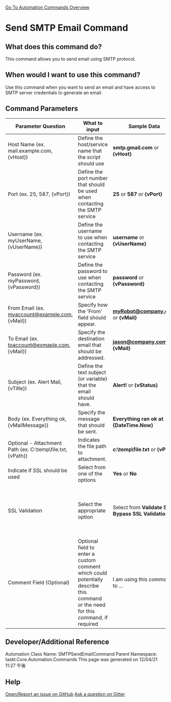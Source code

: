 <!--TITLE: Send SMTP Email Command -->
<!-- SUBTITLE: a command in the Misc Commands group. -->
[Go To Automation Commands Overview](/automation-commands.md)


# Send SMTP Email Command


## What does this command do?
This command allows you to send email using SMTP protocol.


## When would I want to use this command?
Use this command when you want to send an email and have access to SMTP server credentials to generate an email.


## Command Parameters
| Parameter Question   	| What to input  	|  Sample Data 	| Remarks  	|
| ---                    | ---               | ---           | ---       |
|Host Name (ex. mail.example.com, {vHost})|Define the host/service name that the script should use|**smtp.gmail.com** or **{vHost}**||
|Port (ex. 25, 587, {vPort})|Define the port number that should be used when contacting the SMTP service|**25** or **587** or **{vPort}**||
|Username (ex. myUserName, {vUserName})|Define the username to use when contacting the SMTP service|**username** or **{vUserName}**||
|Password (ex. myPassword, {vPassword})|Define the password to use when contacting the SMTP service|**password** or **{vPassword}**||
|From Email (ex. myaccount@example.com, {vMail})|Specify how the 'From' field should appear.|**myRobot@company.com** or **{vMail}**||
|To Email (ex. toaccount@exmaple.com, {vMail})|Specify the destination email that should be addressed.|**jason@company.com** or **{vMail}**||
|Subject (ex. Alert Mail, {vTitle})|Define the text subject (or variable) that the email should have.|**Alert!** or **{vStatus}**||
|Body (ex. Everything ok, {vMailMessage})|Specify the message that should be sent.|**Everything ran ok at {DateTime.Now}**||
|Optional - Attachment Path (ex. C:\temp\file.txt, {vPath})|Indicates the file path to attachment.|**c:\temp\file.txt** or **{vPath}**||
|Indicate if SSL should be used|Select from one of the options|**Yes** or **No**||
|SSL Validation|Select the appropriate option|Select from **Validate SSL**, **Bypass SSL Validation**|This field manages whether taskt will attempt to validate the SSL connection|
|Comment Field (Optional)|Optional field to enter a custom comment which could potentially describe this command or the need for this command, if required|I am using this command to ...|Optional|


























## Developer/Additional Reference
Automation Class Name: SMTPSendEmailCommand
Parent Namespace: taskt.Core.Automation.Commands
This page was generated on 12/04/21 11:27 午後


## Help
[Open/Report an issue on GitHub](https://github.com/saucepleez/taskt/issues/new)
[Ask a question on Gitter](https://gitter.im/taskt-rpa/Lobby)
